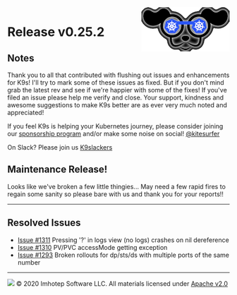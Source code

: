 <img src="https://raw.githubusercontent.com/derailed/k9s/master/assets/k9s_small.png" align="right" width="200" height="auto"/>

# Release v0.25.2

## Notes

Thank you to all that contributed with flushing out issues and enhancements for K9s! I'll try to mark some of these issues as fixed. But if you don't mind grab the latest rev and see if we're happier with some of the fixes! If you've filed an issue please help me verify and close. Your support, kindness and awesome suggestions to make K9s better are as ever very much noted and appreciated!

If you feel K9s is helping your Kubernetes journey, please consider joining our [sponsorship program](https://github.com/sponsors/derailed) and/or make some noise on social! [@kitesurfer](https://twitter.com/kitesurfer)

On Slack? Please join us [K9slackers](https://join.slack.com/t/k9sers/shared_invite/enQtOTA5MDEyNzI5MTU0LWQ1ZGI3MzliYzZhZWEyNzYxYzA3NjE0YTk1YmFmNzViZjIyNzhkZGI0MmJjYzhlNjdlMGJhYzE2ZGU1NjkyNTM)

## Maintenance Release!

Looks like we've broken a few little thingies...
May need a few rapid fires to regain some sanity so please bare with us and thank you for your reports!!

---

## Resolved Issues

* [Issue #1311](https://github.com/CirrusByte42/ca9s/issues/1311) Pressing '?' in logs view (no logs) crashes on nil dereference
* [Issue #1310](https://github.com/CirrusByte42/ca9s/issues/1310) PV/PVC accessMode getting exception
* [Issue #1293](https://github.com/CirrusByte42/ca9s/issues/1293) Broken rollouts for dp/sts/ds with multiple ports of the same number

---

<img src="https://raw.githubusercontent.com/derailed/k9s/master/assets/imhotep_logo.png" width="32" height="auto"/> © 2020 Imhotep Software LLC. All materials licensed under [Apache v2.0](http://www.apache.org/licenses/LICENSE-2.0)
